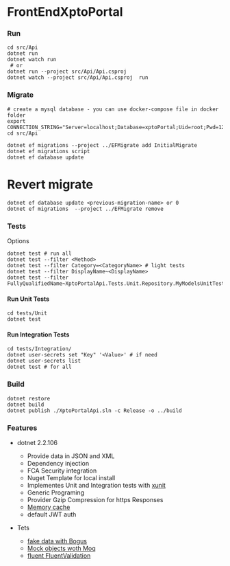 # FrontEndXptoPortal

### Run

```
cd src/Api
dotnet run
dotnet watch run
 # or
dotnet run --project src/Api/Api.csproj
dotnet watch --project src/Api/Api.csproj  run
```

### Migrate

```
# create a mysql database - you can use docker-compose file in docker folder
export CONNECTION_STRING="Server=localhost;Database=xptoPortal;Uid=root;Pwd=123456;"
cd src/Api

dotnet ef migrations --project ../EFMigrate add InitialMigrate
dotnet ef migrations script
dotnet ef database update

```

# Revert migrate

```
dotnet ef database update <previous-migration-name> or 0
dotnet ef migrations  --project ../EFMigrate remove
```

### Tests

Options

```
dotnet test # run all
dotnet test --filter <Method>
dotnet test --filter Category=<CategoryName> # light tests
dotnet test --filter DisplayName~<DisplayName>
dotnet test --filter FullyQualifiedName~XptoPortalApi.Tests.Unit.Repository.MyModelsUnitTest

```

#### Run Unit Tests

```
cd tests/Unit
dotnet test
```

#### Run Integration Tests

```
cd tests/Integration/
dotnet user-secrets set "Key" '<Value>' # if need
dotnet user-secrets list
dotnet test # for all
```

### Build

```
dotnet restore
dotnet build
dotnet publish ./XptoPortalApi.sln -c Release -o ../build
```

### Features

- dotnet 2.2.106

  - Provide data in JSON and XML
  - Dependency injection
  - FCA Security integration
  - Nuget Template for local install
  - Implementes Unit and Integration tests with [xunit](https://xunit.net/)
  - Generic Programing
  - Provider Gzip Compression for https Responses
  - [Memory cache](https://medium.com/@renato.groffe/asp-net-core-2-0-implementando-cache-em-apis-rest-cd2df219f13b)
  - default JWT auth

- Tets
  - [fake data with Bogus](https://github.com/bchavez/Bogus)
  - [Mock objects woth Moq](https://github.com/Moq/moq4/wiki/Quickstart)
  - [fluent FluentValidation](https://fluentvalidation.net/)
